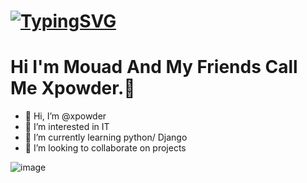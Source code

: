 # [![TypingSVG](https://readme-typing-svg.demolab.com?lines=Hey!+You+Are+Welcome+To+My+Profile;My+Name+Is+LORDWILL;I+Am+Passionate+About+Coding;I+Learn+By+Doing)](https://git.io/typing-svg)

# Hi I'm Mouad And My Friends Call Me Xpowder.👋
- 👋 Hi, I’m @xpowder
- 👀 I’m interested in IT
- 🌱 I’m currently learning python/ Django 
- 💞️ I’m looking to collaborate on projects 

![image](https://user-images.githubusercontent.com/105258746/188775779-6bbc07c8-df8d-4a80-839b-674ea51c5adc.png)

<!---
xpowder/xpowder is a ✨ special ✨ repository because its `README.md` (this file) appears on your GitHub profile.
You can click the Preview link to take a look at your changes.
--->

